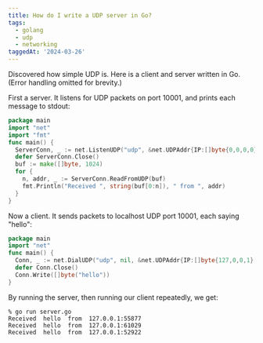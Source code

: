 ```yaml
---
title: How do I write a UDP server in Go?
tags:
  - golang
  - udp
  - networking
taggedAt: '2024-03-26'
---
```


Discovered how simple UDP is. Here is a client and server written in Go. (Error handling omitted for brevity.)

First a server. It listens for UDP packets on port 10001, and prints each message to stdout:

```go
package main
import "net"
import "fmt"
func main() {
  ServerConn, _ := net.ListenUDP("udp", &net.UDPAddr{IP:[]byte{0,0,0,0},Port:10001,Zone:""})
  defer ServerConn.Close()
  buf := make([]byte, 1024)
  for {
    n, addr, _ := ServerConn.ReadFromUDP(buf)
    fmt.Println("Received ", string(buf[0:n]), " from ", addr)
  }
}
```

Now a client. It sends packets to localhost UDP port 10001, each saying "hello":

```go
package main
import "net"
func main() {
  Conn, _ := net.DialUDP("udp", nil, &net.UDPAddr{IP:[]byte{127,0,0,1},Port:10001,Zone:""})
  defer Conn.Close()
  Conn.Write([]byte("hello"))
}
```

By running the server, then running our client repeatedly, we get:

```
% go run server.go
Received  hello  from  127.0.0.1:55877
Received  hello  from  127.0.0.1:61029
Received  hello  from  127.0.0.1:52922
```
